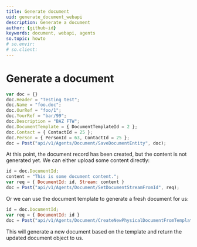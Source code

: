 ```yaml
---
title: Generate document
uid: generate_document_webapi
description: Generate a document
author: {github-id}
keywords: document, webapi, agents
so.topic: howto
# so.envir:
# so.client:
---
```


# Generate a document

```javascript
var doc = {}
doc.Header = "Testing test";
doc.Name = "foo.doc";
doc.OurRef = "foo/1";
doc.YourRef = "bar/99";
doc.Description = "BAZ FTW";
doc.DocumentTemplate = { DocumentTemplateId = 2 };
doc.Contact = { ContactId = 25 };
doc.Person = { PersonId = 63, ContactId = 25 }; 
doc = Post("api/v1/Agents/Document/SaveDocumentEntity", doc);
```

At this point, the document record has been created, but the content is not generated yet. We can either upload some content directly:

```javascript
id = doc.DocumentId;
content = "This is some document content.";
var req = { DocumentId: id, Stream: content }
doc = Post("api/v1/Agents/Document/SetDocumentStreamFromId", req);
```

Or we can use the document template to generate a fresh document for us:

```javascript
id = doc.DocumentId;
var req = { DocumentId: id }
doc = Post("api/v1/Agents/Document/CreateNewPhysicalDocumentFromTemplate", req);
```

This will generate a new document based on the template and return the updated document object to us.
